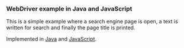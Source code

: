 ### WebDriver example in Java and JavaScript

This is a simple example where a search engine page is open, a text is written for search and finally the page title is printed. 

Implemented in [Java](https://github.com/diemol/frontend_testing/tree/master/first-script/java) and [JavaScript](https://github.com/diemol/frontend_testing/tree/master/first-script/js).

